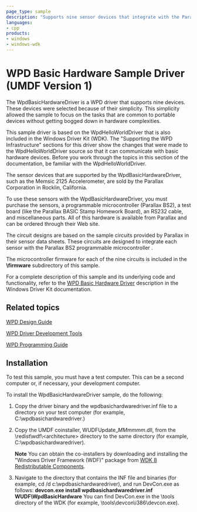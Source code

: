 ```yaml
---
page_type: sample
description: "Supports nine sensor devices that integrate with the Parallax BS2 programmable microcontroller."
languages:
- cpp
products:
- windows
- windows-wdk
---
```



<!---
    name: WPD Basic Hardware Sample Driver
    platform: UMDF1
    language: cpp
    category: WDP
    description: Supports nine sensor devices that integrate with the Parallax BS2 programmable microcontroller.           
    samplefwlink: http://go.microsoft.com/fwlink/p/?LinkId=620318
--->

# WPD Basic Hardware Sample Driver (UMDF Version 1)

The WpdBasicHardwareDriver is a WPD driver that supports nine devices. These devices were selected because of their simplicity. This simplicity allowed the sample to focus on the tasks that are common to portable devices without getting bogged down in hardware complexities.

This sample driver is based on the WpdHelloWorldDriver that is also included in the Windows Driver Kit (WDK). The "Supporting the WPD Infrastructure" sections for this driver show the changes that were made to the WpdHelloWorldDriver source so that it can communicate with basic hardware devices. Before you work through the topics in this section of the documentation, be familiar with the WpdHelloWorldDriver.

The sensor devices that are supported by the WpdBasicHardwareDriver, such as the Memsic 2125 Accelerometer, are sold by the Parallax Corporation in Rocklin, California.

To use these sensors with the WpdBasicHardwareDriver, you must purchase the sensors, a programmable microcontroller (Parallax BS2), a test board (like the Parallax BASIC Stamp Homework Board), an RS232 cable, and miscellaneous parts. All of this hardware is available from Parallax and can be ordered through their Web site.

The circuit designs are based on the sample circuits provided by Parallax in their sensor data sheets. These circuits are designed to integrate each sensor with the Parallax BS2 programmable microcontroller .

The microcontroller firmware for each of the nine circuits is included in the **\\firmware** subdirectory of this sample.

For a complete description of this sample and its underlying code and functionality, refer to the [WPD Basic Hardware Driver](http://msdn.microsoft.com/en-us/library/windows/hardware/ff597697) description in the Windows Driver Kit documentation.

## Related topics

[WPD Design Guide](http://msdn.microsoft.com/en-us/library/windows/hardware/ff597864)

[WPD Driver Development Tools](http://msdn.microsoft.com/en-us/library/windows/hardware/ff597568)

[WPD Programming Guide](http://msdn.microsoft.com/en-us/library/windows/hardware/)

## Installation

To test this sample, you must have a test computer. This can be a second computer or, if necessary, your development computer.

To install the WpdBasicHardwareDriver sample, do the following:

1. Copy the driver binary and the wpdbasichardwaredriver.inf file to a directory on your test computer (for example, C:\\wpdbasichardwaredriver.)
1. Copy the UMDF coinstaller, WUDFUpdate\_*MMmmmm*.dll, from the \\redist\\wdf\\\<architecture\> directory to the same directory (for example, C:\\wpdbasichardwaredriver).

    **Note** You can obtain the co-installers by downloading and installing the "Windows Driver Framework (WDF)" package from [WDK 8 Redistributable Components](http://go.microsoft.com/fwlink/p/?LinkID=226396).

1. Navigate to the directory that contains the INF file and binaries (for example, cd /d c:\\wpdbasichardwaredriver), and run DevCon.exe as follows:
    **devcon.exe install wpdbasichardwaredriver.inf WUDF\\WpdBasicHardware**
    You can find DevCon.exe in the \\tools directory of the WDK (for example, \\tools\\devcon\\i386\\devcon.exe).